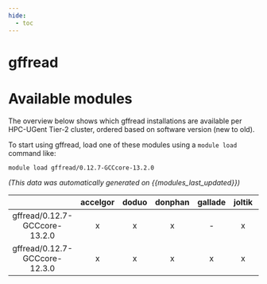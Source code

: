 ```yaml
---
hide:
  - toc
---
```


gffread
=======

# Available modules


The overview below shows which gffread installations are available per HPC-UGent Tier-2 cluster, ordered based on software version (new to old).

To start using gffread, load one of these modules using a `module load` command like:

```shell
module load gffread/0.12.7-GCCcore-13.2.0
```

*(This data was automatically generated on {{modules_last_updated}})*

| |accelgor|doduo|donphan|gallade|joltik|litleo|shinx|
| :---: | :---: | :---: | :---: | :---: | :---: | :---: | :---: |
|gffread/0.12.7-GCCcore-13.2.0|x|x|x|-|x|x|x|
|gffread/0.12.7-GCCcore-12.3.0|x|x|x|x|x|x|x|
